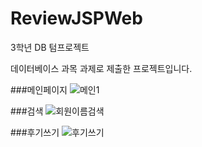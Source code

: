 # ReviewJSPWeb
3학년 DB 텀프로젝트

데이터베이스 과목 과제로 제출한 프로젝트입니다.

###메인페이지
![메인1](https://user-images.githubusercontent.com/78532129/150276958-fef99a06-27a6-44ac-a7f5-f4a780b28f76.JPG)

###검색
![회원이름검색](https://user-images.githubusercontent.com/78532129/150277046-4b4fac8f-4eb5-4948-94a2-ac7405c6923a.JPG)

###후기쓰기
![후기쓰기](https://user-images.githubusercontent.com/78532129/150277063-719b74ba-7c81-488e-b66f-49248d6f3458.JPG)
